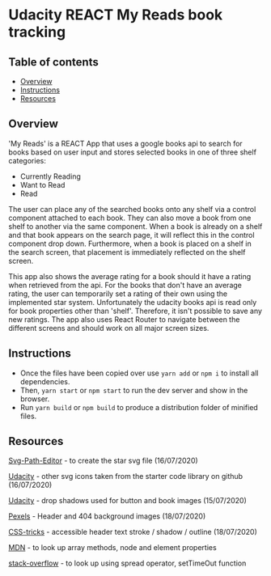 # Udacity REACT My Reads book tracking
 
## Table of contents
 
* [Overview](#overview)
* [Instructions](#instructions)
* [Resources](#resources)
 
## Overview
 
'My Reads' is a REACT App that uses a google books api to search for books based on user input and stores selected books in one of three shelf categories:
* Currently Reading
* Want to Read
* Read
 
The user can place any of the searched books onto any shelf via a control component attached to each book. They can also move a book from one shelf to another via the same component. When a book is already on a shelf and that book appears on the search page, it will reflect this in the control component drop down. Furthermore, when a book is placed on a shelf in the search screen, that placement is immediately reflected on the shelf screen.
 
This app also shows the average rating for a book should it have a rating when retrieved from the api. For the books that don't have an average rating, the user can temporarily set a rating of their own using the implemented star system. Unfortunately the udacity books api is read only for book properties other than 'shelf'. Therefore, it isn't possible to save any new ratings. The app also uses React Router to navigate between the different screens and should work on all major screen sizes.
 
 
## Instructions
 
* Once the files have been copied over use `yarn add` or `npm i` to install all dependencies.
* Then, `yarn start` or `npm start` to run the dev server and show in the browser.
* Run `yarn build` or `npm build` to produce a distribution folder of minified files.
 
 
## Resources
 
[Svg-Path-Editor](https://yqnn.github.io/svg-path-editor/) - to create the star svg file (16/07/2020)
 
[Udacity](https://github.com/udacity/reactnd-project-myreads-starter/blob/master/src/icons) - other svg icons taken from the starter code library on github (16/07/2020)

[Udacity](https://github.com/udacity/reactnd-project-myreads-starter/blob/master/src/App.css) - drop shadows used for button and book images (15/07/2020)

[Pexels](https://www.pexels.com/search/books/) - Header and 404 background images (18/07/2020)

[CSS-tricks](https://css-tricks.com/adding-stroke-to-web-text/) - accessible header text stroke / shadow / outline (18/07/2020)

[MDN](https://developer.mozilla.org/en-US/) -  to look up array methods, node and element properties

[stack-overflow](https://stackoverflow.com/) - to look up using spread operator, setTimeOut function